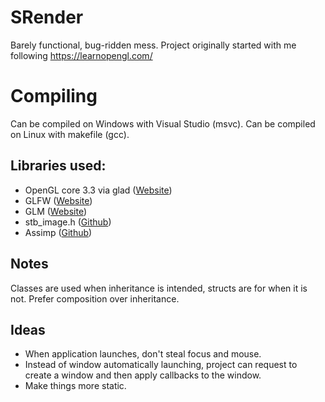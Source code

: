 # SRender
Barely functional, bug-ridden mess.
Project originally started with me following https://learnopengl.com/

# Compiling
Can be compiled on Windows with Visual Studio (msvc).
Can be compiled on Linux with makefile (gcc).

## Libraries used:
- OpenGL core 3.3 via glad ([Website](https://glad.dav1d.de/))
- GLFW ([Website](https://www.glfw.org/download.html))
- GLM ([Website](https://glm.g-truc.net/0.9.8/index.html))
- stb_image.h ([Github](https://github.com/nothings/stb/blob/master/stb_image.h))
- Assimp ([Github](https://github.com/assimp/assimp))

## Notes
Classes are used when inheritance is intended, structs are for when it is not.
Prefer composition over inheritance.

## Ideas
- When application launches, don't steal focus and mouse.
- Instead of window automatically launching, project can request to create a window and then apply callbacks to the window.
- Make things more static.

